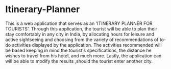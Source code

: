 # Itinerary-Planner
This is a web application that serves as an 'ITINERARY PLANNER FOR TOURISTS'.  Through this application, the tourist will be able to plan their stay comfortably in any city in India, by allocating hours for leisure and active sightseeing and choosing from the variety of recommendations of to-do activities displayed by the application. The activities recommended will be based keeping in mind the tourist's specifications, the distance he wishes to travel from his hotel, and much more. Lastly, the application can will be able to modify the results ,should the tourist enter another city.
